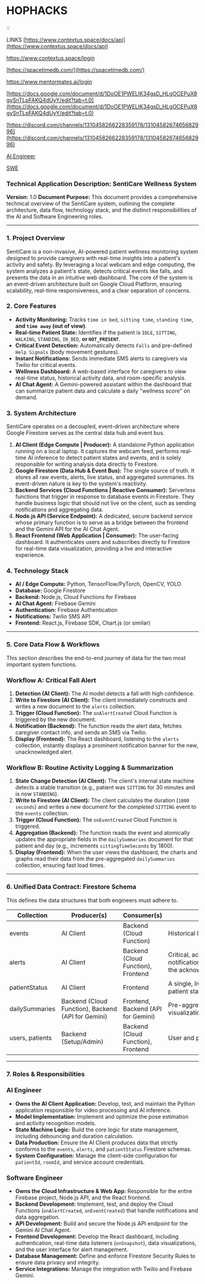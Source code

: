 # HOPHACKS

<aside>
💡

LINKS
[https://www.contextus.space/docs/api](https://www.contextus.space/docs/api) 

https://www.contextus.space/login

[https://spacetimedb.com/](https://spacetimedb.com/)

https://www.mentormates.ai/login

[https://docs.google.com/document/d/1DoOE1PWELIK34gsD_HLgOCEPuX8gySnTLpFAKQ4dUyY/edit?tab=t.0](https://docs.google.com/document/d/1DoOE1PWELIK34gsD_HLgOCEPuX8gySnTLpFAKQ4dUyY/edit?tab=t.0)

[https://discord.com/channels/1310458266228359178/1310458267465682996](https://discord.com/channels/1310458266228359178/1310458267465682996)

</aside>

[AI Engineer](HOPHACKS%2026dc4ebf079a8082aa51e8a0ac34c82a/AI%20Engineer%2026dc4ebf079a80619abfd88daaa1f228.md)

[SWE](HOPHACKS%2026dc4ebf079a8082aa51e8a0ac34c82a/SWE%2026dc4ebf079a80b79ff0d51289555eff.md)

### **Technical Application Description: SentiCare Wellness System**

**Version:** 1.0
**Document Purpose:** This document provides a comprehensive technical overview of the SentiCare system, outlining the complete architecture, data flow, technology stack, and the distinct responsibilities of the AI and Software Engineering roles.

---

### **1. Project Overview**

SentiCare is a non-invasive, AI-powered patient wellness monitoring system designed to provide caregivers with real-time insights into a patient's activity and safety. By leveraging a local webcam and edge computing, the system analyzes a patient's state, detects critical events like falls, and presents the data in an intuitive web dashboard. The core of the system is an event-driven architecture built on Google Cloud Platform, ensuring scalability, real-time responsiveness, and a clear separation of concerns.

### 

### **2. Core Features**

- **Activity Monitoring:** Tracks `time in bed`, `sitting time`, `standing time`, **and `time away` (out of view)**.
- **Real-time Patient State:** Identifies if the patient is `IDLE`, `SITTING`, `WALKING`, `STANDING`, `IN_BED`, **or `NOT_PRESENT`**.
- **Critical Event Detection:** Automatically detects `Falls` and pre-defined `Help Signals` (body movement gestures).
- **Instant Notifications:** Sends immediate SMS alerts to caregivers via Twilio for critical events.
- **Wellness Dashboard:** A web-based interface for caregivers to view real-time status, historical activity data, and room-specific analysis.
- **AI Chat Agent:** A Gemini-powered assistant within the dashboard that can summarize patient data and calculate a daily "wellness score" on demand.

### **3. System Architecture**

SentiCare operates on a decoupled, event-driven architecture where Google Firestore serves as the central data hub and event bus.

1. **AI Client (Edge Compute | Producer):** A standalone Python application running on a local laptop. It captures the webcam feed, performs real-time AI inference to detect patient states and events, and is solely responsible for writing analysis data directly to Firestore.
2. **Google Firestore (Data Hub & Event Bus):** The single source of truth. It stores all raw events, alerts, live status, and aggregated summaries. Its event-driven nature is key to the system's reactivity.
3. **Backend Services (Cloud Functions | Reactive Consumer):** Serverless functions that trigger in response to database events in Firestore. They handle business logic that should not live on the client, such as sending notifications and aggregating data.
4. **Node.js API (Service Endpoint):** A dedicated, secure backend service whose primary function is to serve as a bridge between the frontend and the Gemini API for the AI Chat Agent.
5. **React Frontend (Web Application | Consumer):** The user-facing dashboard. It authenticates users and subscribes directly to Firestore for real-time data visualization, providing a live and interactive experience.

### **4. Technology Stack**

- **AI / Edge Compute:** Python, TensorFlow/PyTorch, OpenCV, YOLO
- **Database:** Google Firestore
- **Backend:** Node.js, Cloud Functions for Firebase
- **AI Chat Agent:** Firebase Gemini
- **Authentication:** Firebase Authentication
- **Notifications:** Twilio SMS API
- **Frontend:** React.js, Firebase SDK, Chart.js (or similar)

---

### **5. Core Data Flow & Workflows**

This section describes the end-to-end journey of data for the two most important system functions.

### **Workflow A: Critical Fall Alert**

1. **Detection (AI Client):** The AI model detects a fall with high confidence.
2. **Write to Firestore (AI Client):** The client immediately constructs and writes a new document to the `alerts` collection.
3. **Trigger (Cloud Function):** The `onAlertCreated` Cloud Function is triggered by the new document.
4. **Notification (Backend):** The function reads the alert data, fetches caregiver contact info, and sends an SMS via Twilio.
5. **Display (Frontend):** The React dashboard, listening to the `alerts` collection, instantly displays a prominent notification banner for the new, unacknowledged alert.

### **Workflow B: Routine Activity Logging & Summarization**

1. **State Change Detection (AI Client):** The client's internal state machine detects a stable transition (e.g., patient was `SITTING` for 30 minutes and is now `STANDING`).
2. **Write to Firestore (AI Client):** The client calculates the duration (`1800 seconds`) and writes a new document for the *completed* `SITTING` event to the `events` collection.
3. **Trigger (Cloud Function):** The `onEventCreated` Cloud Function is triggered.
4. **Aggregation (Backend):** The function reads the event and atomically updates the appropriate fields in the `dailySummaries` document for that patient and day (e.g., increments `sittingTimeSeconds` by 1800).
5. **Display (Frontend):** When the user views the dashboard, the charts and graphs read their data from the pre-aggregated `dailySummaries` collection, ensuring fast load times.

---

### **6. Unified Data Contract: Firestore Schema**

This defines the data structures that both engineers must adhere to.

| Collection | Producer(s) | Consumer(s) | Purpose |
| --- | --- | --- | --- |
| events | AI Client | Backend (Cloud Function) | Historical log of all routine activities. |
| alerts | AI Client | Backend (Cloud Function), Frontend | Critical, actionable events that trigger notifications. The frontend updates the acknowledged and acknowledgedBy fields. |
| patientStatus | AI Client | Frontend | A single, live-updating document for real-time patient status. |
| dailySummaries | Backend (Cloud Function), Backend (API for Gemini) | Frontend, Backend (API for Gemini) | Pre-aggregated data for efficient dashboard visualization. |
| users, patients | Backend (Setup/Admin) | Backend (Cloud Function), Frontend | User and patient profile information. |

---

### **7. Roles & Responsibilities**

### **AI Engineer**

- **Owns the AI Client Application:** Develop, test, and maintain the Python application responsible for video processing and AI inference.
- **Model Implementation:** Implement and optimize the pose estimation and activity recognition models.
- **State Machine Logic:** Build the core logic for state management, including debouncing and duration calculation.
- **Data Production:** Ensure the AI Client produces data that strictly conforms to the `events`, `alerts`, and `patientStatus` Firestore schemas.
- **System Configuration:** Manage the client-side configuration for `patientId`, `roomId`, and service account credentials.

### **Software Engineer**

- **Owns the Cloud Infrastructure & Web App:** Responsible for the entire Firebase project, Node.js API, and the React frontend.
- **Backend Development:** Implement, test, and deploy the Cloud Functions (`onAlertCreated`, `onEventCreated`) that handle notifications and data aggregation.
- **API Development:** Build and secure the Node.js API endpoint for the Gemini AI Chat Agent.
- **Frontend Development:** Develop the React dashboard, including authentication, real-time data listeners (`onSnapshot`), data visualizations, and the user interface for alert management.
- **Database Management:** Define and enforce Firestore Security Rules to ensure data privacy and integrity.
- **Service Integrations:** Manage the integration with Twilio and Firebase Gemini.